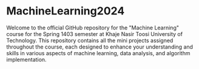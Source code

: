 # MachineLearning2024
Welcome to the official GitHub repository for the "Machine Learning" course for the Spring 1403 semester at Khaje Nasir Toosi University of Technology. This repository contains all the mini projects assigned throughout the course, each designed to enhance your understanding and skills in various aspects of machine learning, data analysis, and algorithm implementation.
